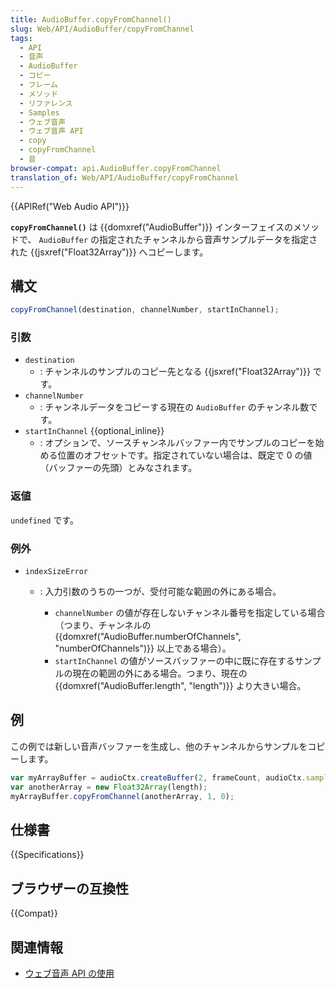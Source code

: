 ```yaml
---
title: AudioBuffer.copyFromChannel()
slug: Web/API/AudioBuffer/copyFromChannel
tags:
  - API
  - 音声
  - AudioBuffer
  - コピー
  - フレーム
  - メソッド
  - リファレンス
  - Samples
  - ウェブ音声
  - ウェブ音声 API
  - copy
  - copyFromChannel
  - 音
browser-compat: api.AudioBuffer.copyFromChannel
translation_of: Web/API/AudioBuffer/copyFromChannel
---
```

{{APIRef("Web Audio API")}}

**`copyFromChannel()`** は {{domxref("AudioBuffer")}} インターフェイスのメソッドで、 `AudioBuffer` の指定されたチャンネルから音声サンプルデータを指定された {{jsxref("Float32Array")}} へコピーします。

## 構文

```js
copyFromChannel(destination, channelNumber, startInChannel);
```

### 引数

- `destination`
  - : チャンネルのサンプルのコピー先となる {{jsxref("Float32Array")}} です。
- `channelNumber`
  - : チャンネルデータをコピーする現在の `AudioBuffer` のチャンネル数です。
- `startInChannel` {{optional_inline}}
  - : オプションで、ソースチャンネルバッファー内でサンプルのコピーを始める位置のオフセットです。指定されていない場合は、既定で 0 の値（バッファーの先頭）とみなされます。

### 返値

`undefined` です。

### 例外

- `indexSizeError`

  - : 入力引数のうちの一つが、受付可能な範囲の外にある場合。

    - `channelNumber` の値が存在しないチャンネル番号を指定している場合（つまり、チャンネルの {{domxref("AudioBuffer.numberOfChannels", "numberOfChannels")}} 以上である場合）。
    - `startInChannel` の値がソースバッファーの中に既に存在するサンプルの現在の範囲の外にある場合。つまり、現在の {{domxref("AudioBuffer.length", "length")}} より大きい場合。

## 例

この例では新しい音声バッファーを生成し、他のチャンネルからサンプルをコピーします。

```js
var myArrayBuffer = audioCtx.createBuffer(2, frameCount, audioCtx.sampleRate);
var anotherArray = new Float32Array(length);
myArrayBuffer.copyFromChannel(anotherArray, 1, 0);
```

## 仕様書

{{Specifications}}

## ブラウザーの互換性

{{Compat}}

## 関連情報

- [ウェブ音声 API の使用](/ja/docs/Web/API/Web_Audio_API/Using_Web_Audio_API)
